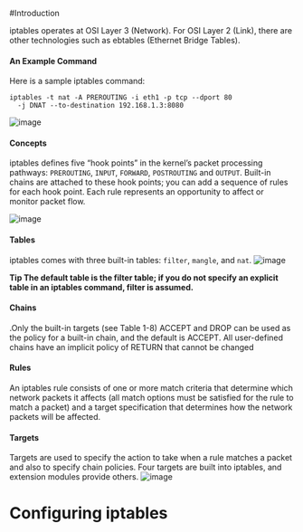 #Introduction

iptables operates at OSI Layer 3 (Network). For OSI Layer 2 (Link), there are other technologies such as ebtables (Ethernet Bridge Tables). 

#### An Example Command

Here is a sample iptables command:
```
iptables -t nat -A PREROUTING -i eth1 -p tcp --dport 80
  -j DNAT --to-destination 192.168.1.3:8080
```

![image](https://github.com/user-attachments/assets/65026412-ed83-4b97-ac68-55d1d120fb21)


#### Concepts
iptables defines five “hook points” in the kernel’s packet processing pathways: `PREROUTING`, `INPUT`, `FORWARD`, `POSTROUTING` and `OUTPUT`.
Built-in chains are attached to these hook points; you can add a sequence of rules for each hook point. Each rule represents an opportunity to affect or monitor packet flow.

![image](https://github.com/user-attachments/assets/167c62bd-4f8e-4678-884a-3e42938e5d14)


#### Tables
iptables comes with three built-in tables: `filter`, `mangle`, and `nat`. 
![image](https://github.com/user-attachments/assets/9a680fc1-72df-4444-acea-42460c309023)

**Tip
The default table is the filter table; if you do not specify an explicit table in an iptables command, filter is assumed.**

#### Chains
.Only the built-in targets (see Table 1-8) ACCEPT and DROP can be used as the policy for a built-in chain, and the default is ACCEPT. All user-defined chains have an implicit policy of RETURN that cannot be changed

#### Rules
An iptables rule consists of one or more match criteria that determine which network packets it affects (all match options must be satisfied for the rule to match a packet) and a target specification that determines how the network packets will be affected.

#### Targets
Targets are used to specify the action to take when a rule matches a packet and also to specify chain policies. Four targets are built into iptables, and extension modules provide others.
![image](https://github.com/user-attachments/assets/eca11c0a-3106-4ab2-98d1-bd971d1e1b8a)

# Configuring iptables
